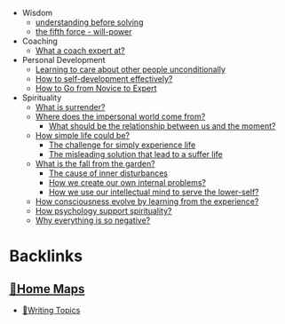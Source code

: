 - Wisdom
    - [understanding before solving](<understanding before solving.md>)
    - [the fifth force - will-power](<the fifth force - will-power.md>)
- Coaching
    - [What a coach expert at?](<What a coach expert at?.md>)
- Personal Development
    - [Learning to care about other people unconditionally](<Learning to care about other people unconditionally.md>)
    - [How to self-development effectively?](<How to self-development effectively?.md>)
    - [How to Go from Novice to Expert](<How to Go from Novice to Expert.md>)
- Spirituality
    - [What is surrender?](<What is surrender?.md>)
    - [Where does the impersonal world come from?](<Where does the impersonal world come from?.md>)
        - [What should be the relationship between us and the moment?](<What should be the relationship between us and the moment?.md>)
    - [How simple life could be?](<How simple life could be?.md>)
        - [The challenge for simply experience life](<The challenge for simply experience life.md>)
        - [The misleading solution that lead to a suffer life](<The misleading solution that lead to a suffer life.md>)
    - [What is the fall from the garden?](<What is the fall from the garden?.md>)
        - [The cause of inner disturbances](<The cause of inner disturbances.md>)
        - [How we create our own internal problems?](<How we create our own internal problems?.md>)
        - [How we use our intellectual mind to serve the lower-self?](<How we use our intellectual mind to serve the lower-self?.md>)
    - [How consciousness evolve by learning from the experience?](<How consciousness evolve by learning from the experience?.md>)
    - [How psychology support spirituality?](<How psychology support spirituality?.md>)
    - [Why everything is so negative?](<Why everything is so negative?.md>)

# Backlinks
## [🏡Home Maps](<🏡Home Maps.md>)
- [🧭Writing Topics](<🧭Writing Topics.md>)

